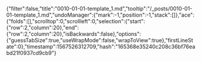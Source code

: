 {"filter":false,"title":"0010-01-01-template_1.md","tooltip":"/_posts/0010-01-01-template_1.md","undoManager":{"mark":-1,"position":-1,"stack":[]},"ace":{"folds":[],"scrolltop":0,"scrollleft":0,"selection":{"start":{"row":2,"column":20},"end":{"row":2,"column":20},"isBackwards":false},"options":{"guessTabSize":true,"useWrapMode":false,"wrapToView":true},"firstLineState":0},"timestamp":1567526312709,"hash":"165368e35240c208c36bf76eabd21f0937cd9cb9"}